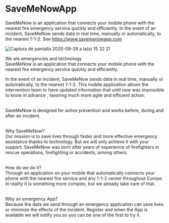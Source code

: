 # SaveMeNowApp
SaveMeNow is an application that connects your mobile phone with the nearest fire emergency service quickly and efficiently.  In the event of an incident, SaveMeNow sends data in real time, manually or automatically, to the nearest 1-1-2. See https://www.savemenowapp.com

![Captura de pantalla 2020-09-28 a la(s) 15 32 21](https://github.com/RescueSocialTech/SaveMeNowApp/assets/55333723/6a0c011d-3ddb-4d91-92a9-39a7584996a5)

We are emergencies and technology<br>
SaveMeNow is an application that connects your mobile phone with the nearest fire emergency service quickly and efficiently.<br>

In the event of an incident, SaveMeNow sends data in real time, manually or automatically, to the nearest 1-1-2. This mobile application allows the intervention team to have updated information that until now was impossible to know in advance , favoring much more agile and efficient action.<br><br>

SaveMeNow is designed for active prevention and works before, during and after an incident.<br><br>


Why SaveMeNow?<br>
Our mission is to save lives through faster and more effective emergency assistance thanks to technology. But we will only achieve it with your support. SaveMeNow was born after years of experience of firefighters in rescue operations, firefighting or accidents, among others.<br><br>

How do we do it?<br>
Through an application on your mobile that automatically connects your phone with the nearest fire service and any 1-1-2 center throughout Europe. In reality it is something more complex, but we already take care of that.<br><br>

Why an emergency App?<br>
Because the data we send through an emergency application can save lives or minimize the effects of the incident. Register and when the App is available we will notify you so you can be one of the first to try it.
